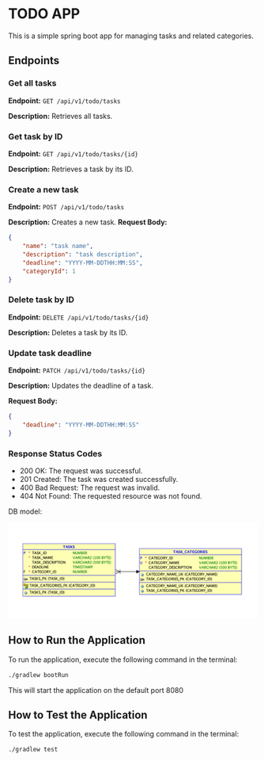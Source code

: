 # TODO APP

This is a simple spring boot app for managing tasks and related categories.

## Endpoints

### Get all tasks

**Endpoint:** `GET /api/v1/todo/tasks`

**Description:** Retrieves all tasks.

### Get task by ID

**Endpoint:** `GET /api/v1/todo/tasks/{id}`

**Description:** Retrieves a task by its ID.

### Create a new task

**Endpoint:** `POST /api/v1/todo/tasks`

**Description:** Creates a new task.
**Request Body:**
```json
{
    "name": "task name",
    "description": "task description",
    "deadline": "YYYY-MM-DDTHH:MM:SS",
    "categoryId": 1
}
```

### Delete task by ID

**Endpoint:** `DELETE /api/v1/todo/tasks/{id}`

**Description:** Deletes a task by its ID.

### Update task deadline

**Endpoint:** `PATCH /api/v1/todo/tasks/{id}`

**Description:** Updates the deadline of a task.

**Request Body:**
```json
{
    "deadline": "YYYY-MM-DDTHH:MM:SS"
}
```
### Response Status Codes
 - 200 OK: The request was successful.
 - 201 Created: The task was created successfully.
 - 400 Bad Request: The request was invalid.
 - 404 Not Found: The requested resource was not found.

DB model:

![DB model](DBModel.png)

## How to Run the Application

To run the application, execute the following command in the terminal:

```bash
./gradlew bootRun
```
This will start the application on the default port 8080

## How to Test the Application

To test the application, execute the following command in the terminal:

```bash
./gradlew test
```


